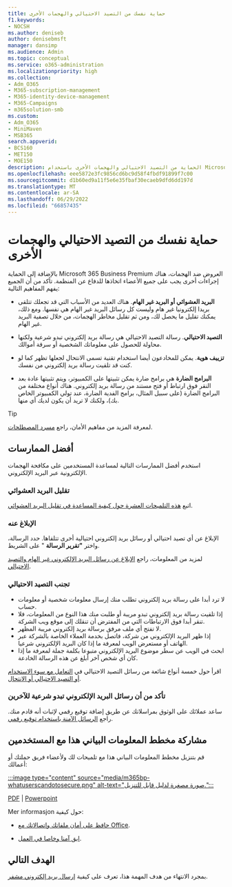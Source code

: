 ```yaml
---
title: حماية نفسك من التصيد الاحتيالي والهجمات الأخرى
f1.keywords:
- NOCSH
ms.author: deniseb
author: denisebmsft
manager: dansimp
ms.audience: Admin
ms.topic: conceptual
ms.service: o365-administration
ms.localizationpriority: high
ms.collection:
- Adm_O365
- M365-subscription-management
- M365-identity-device-management
- M365-Campaigns
- m365solution-smb
ms.custom:
- Adm_O365
- MiniMaven
- MSB365
search.appverid:
- BCS160
- MET150
- MOE150
description: الحماية من التصيد الاحتيالي والهجمات الأخرى باستخدام Microsoft 365 Business Premium.
ms.openlocfilehash: eee5872e3fc9856cd6bc9d58f4fbdf91899f7c00
ms.sourcegitcommit: d1b60ed9a11f5e6e35fbaf30ecaeb9dfd6dd197d
ms.translationtype: MT
ms.contentlocale: ar-SA
ms.lasthandoff: 06/29/2022
ms.locfileid: "66857435"
---
```

# <a name="protect-yourself-against-phishing-and-other-attacks"></a>حماية نفسك من التصيد الاحتيالي والهجمات الأخرى

بالإضافة إلى الحماية Microsoft 365 Business Premium العروض ضد الهجمات، هناك إجراءات أخرى يجب على جميع الأعضاء اتخاذها للدفاع عن المنظمة. تأكد من أن الجميع يفهم المفاهيم التالية:

- **البريد العشوائي أو البريد غير الهام**. هناك العديد من الأسباب التي قد تجعلك تتلقى بريدا إلكترونيا غير هام وليست كل رسائل البريد غير الهام هي نفسها. ومع ذلك، يمكنك تقليل ما يحصل لك، ومن ثم تقليل مخاطر الهجمات، من خلال تصفية البريد غير الهام.

- **التصيد الاحتيالي**. رسالة التصيد الاحتيالي هي رسالة بريد إلكتروني تبدو شرعية ولكنها محاولة للحصول على معلوماتك الشخصية أو سرقة أموالك.

- **تزييف هوية**. يمكن للمخادعون أيضا استخدام تقنية تسمى الانتحال لجعلها تظهر كما لو كنت قد تلقيت رسالة بريد إلكتروني من نفسك. 

- **البرامج الضارة** هي برامج ضارة يمكن تثبيتها على الكمبيوتر، ويتم تثبيتها عادة بعد النقر فوق ارتباط أو فتح مستند من رسالة بريد إلكتروني. هناك أنواع مختلفة من البرامج الضارة (على سبيل المثال، برامج الفدية الضارة، عند تولي الكمبيوتر الخاص بك)، ولكنك لا تريد أن يكون لديك أي منها. 

> [!TIP]
> لمعرفة المزيد من مفاهيم الأمان، راجع [مسرد المصطلحات](m365bp-glossary.yml).

## <a name="best-practices"></a>أفضل الممارسات

استخدم أفضل الممارسات التالية لمساعدة المستخدمين على مكافحة الهجمات الإلكترونية عبر البريد الإلكتروني.

### <a name="reduce-spam-mail"></a>تقليل البريد العشوائي

اتبع [هذه التلميحات العشرة حول كيفية المساعدة في تقليل البريد العشوائي](https://support.microsoft.com/office/10-tips-on-how-to-help-reduce-spam-55f756e8-688b-41c3-a086-8f68ccc592f6).

### <a name="report-it"></a>الإبلاغ عنه

الإبلاغ عن أي تصيد احتيالي أو رسائل بريد إلكتروني احتيالية أخرى تتلقاها. حدد الرسالة، واختر **"تقرير الرسالة** " على الشريط.

لمزيد من المعلومات، راجع [الإبلاغ عن رسائل البريد الإلكتروني غير الهام والتصيد الاحتيالي](https://support.office.com/article/Use-the-Report-Message-add-in-b5caa9f1-cdf3-4443-af8c-ff724ea719d2).

### <a name="avoid-phishing"></a>تجنب التصيد الاحتيالي

- لا ترد أبدا على رسالة بريد إلكتروني تطلب منك إرسال معلومات شخصية أو معلومات حساب.
- إذا تلقيت رسالة بريد إلكتروني تبدو مريبة أو طلبت منك هذا النوع من المعلومات، فلا تنقر أبدا فوق الارتباطات التي من المفترض أن تنقلك إلى موقع ويب الشركة.
- لا تفتح أي ملف مرفق برسالة بريد إلكتروني مريبة المظهر.
- إذا ظهر البريد الإلكتروني من شركة، فاتصل بخدمة العملاء الخاصة بالشركة عبر الهاتف أو مستعرض الويب لمعرفة ما إذا كان البريد الإلكتروني شرعيا.
- ابحث في الويب عن سطر موضوع البريد الإلكتروني متبوعا بكلمة جملة لمعرفة ما إذا كان أي شخص آخر أبلغ عن هذه الرسالة الخادعة.

اقرأ حول خمسة أنواع شائعة من رسائل التصيد الاحتيالي في [التعامل مع سوء الاستخدام أو التصيد الاحتيالي أو الانتحال](https://support.office.com/article/Deal-with-abuse-phishing-or-spoofing-in-Outlook-com-0d882ea5-eedc-4bed-aebc-079ffa1105a3).

### <a name="make-sure-your-emails-look-legitimate-to-others"></a>تأكد من أن رسائل البريد الإلكتروني تبدو شرعية للآخرين

ساعد عملائك على الوثوق بمراسلاتك عن طريق إضافة توقيع رقمي لإثبات أنه قادم منك. راجع [الرسائل الآمنة باستخدام توقيع رقمي](https://support.office.com/article/secure-messages-by-using-a-digital-signature-549ca2f1-a68f-4366-85fa-b3f4b5856fc6).

## <a name="share-this-infographic-with-your-users"></a>مشاركة مخطط المعلومات البياني هذا مع المستخدمين

قم بتنزيل مخطط المعلومات البياني هذا مع تلميحات لك ولأعضاء فريق حملتك أو أعمالك:

[:::image type="content" source="media/m365bp-whatuserscandotosecure.png" alt-text="صورة مصغرة لدليل قابل للتنزيل.":::](https://download.microsoft.com/download/9/1/f/91fa8f24-9953-4f33-9d87-a95624db5e0b/M365BPWhatCanUsersDoToSecure.pdf)

[PDF](https://download.microsoft.com/download/9/1/f/91fa8f24-9953-4f33-9d87-a95624db5e0b/M365BPWhatCanUsersDoToSecure.pdf) |  [Powerpoint](https://download.microsoft.com/download/9/1/f/91fa8f24-9953-4f33-9d87-a95624db5e0b/M365BPWhatCanUsersDoToSecure.pptx)

Mer informasjon حول كيفية:

- [حافظ على أمان ملفاتك واتصالاتك مع Office](https://support.microsoft.com/en-us/office/keep-your-files-and-communications-safe-with-office-c4ddc381-7395-42da-887c-8836a3bb975f).

- [ابق آمنا وخاصا في العمل](https://support.office.com/article/stay-secure-and-private-at-work-104c7d91-b25a-453d-beee-ba64b6c6fc2d).
  
## <a name="next-objective"></a>الهدف التالي

بمجرد الانتهاء من هدف المهمة هذا، تعرف على كيفية [إرسال بريد إلكتروني مشفر](send-encrypted-email.md). 